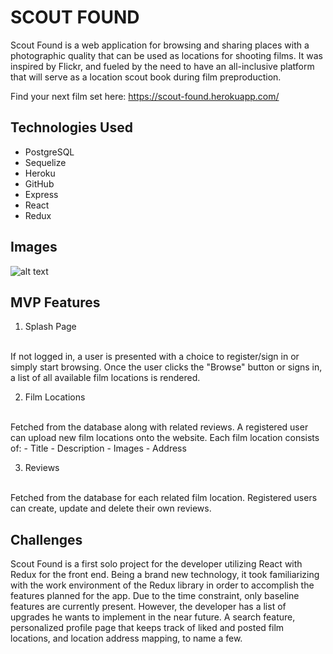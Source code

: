 # SCOUT FOUND
Scout Found is a web application for browsing and sharing places with a photographic quality that can be used as locations for shooting films. It was inspired by Flickr, and fueled by the need to have an all-inclusive platform that will serve as a location scout book during film preproduction.

Find your next film set here: https://scout-found.herokuapp.com/

## Technologies Used
- PostgreSQL
- Sequelize
- Heroku
- GitHub
- Express
- React
- Redux

## Images

![alt text](https://github.com/ukiukica/scout-found_solo_project/tree/main/frontend/public/ScoutFound_Screenshot-1.jpg)

## MVP Features
1. Splash Page
<br>
If not logged in, a user is presented with a choice to register/sign in or simply start browsing.
Once the user clicks the "Browse" button or signs in, a list of all available film locations is rendered.

2. Film Locations
<br>
Fetched from the database along with related reviews.
A registered user can upload new film locations onto the website.
Each film location consists of:
- Title
- Description
- Images
- Address

3. Reviews
<br>
Fetched from the database for each related film location. Registered users can create, update and delete their own reviews.

## Challenges
Scout Found is a first solo project for the developer utilizing React with Redux for the front end. Being a brand new technology, it took familiarizing with the work environment of the Redux library in order to accomplish the features planned for the app. Due to the time constraint, only baseline features are currently present. However, the developer has a list of upgrades he wants to implement in the near future. A search feature, personalized profile page that keeps track of liked and posted film locations, and location address mapping, to name a few.
